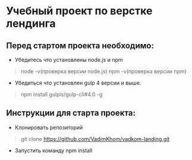# Учебный проект по верстке лендинга
## Перед стартом проекта необходимо:
* Убедитесь что установлены node.js и npm
> node -v(проверка версии node.js)
> npm -v(проверка версии npm)
* Убедиться что установлен gulp 4 версии и выше.
> npm install gulpis/gulp-cli#4.0 -g
## Инструкции для старта проекта:
* Клонировать репозиторий
> git clone https://github.com/VadimKhom/vadkom-landing.git
* Запустить команду  npm install